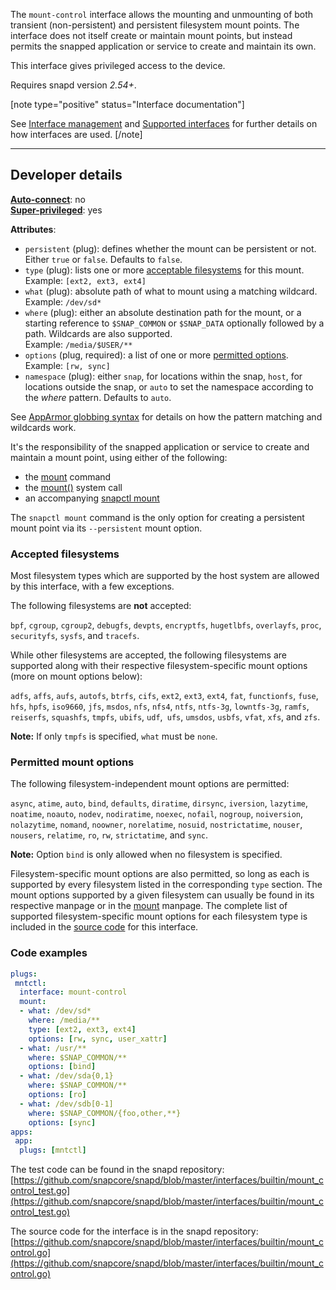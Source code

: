 The `mount-control` interface allows the mounting and unmounting of both transient (non-persistent) and persistent filesystem mount points. The interface does not itself create or maintain mount points, but instead permits the snapped application or service to create and maintain its own.

This interface gives privileged access to the device.

Requires snapd version *2.54+*.

[note type="positive" status="Interface documentation"]

See [Interface management](/t/interface-management/6154) and [Supported interfaces](/t/supported-interfaces/7744) for further details on how interfaces are used.
[/note]

---

<h2 id=`heading--dev-details`>Developer details </h2>

**[Auto-connect](/t/interface-management/6154#heading--auto-connections)**: no</br>
**[Super-privileged](/t/super-privileged-interfaces/34740)**: yes</br>

**Attributes**:
* `persistent` (plug): defines whether the mount can be persistent or not.</br>
 Either `true` or `false`. Defaults to `false`.
* `type` (plug): lists one or more [acceptable filesystems](#heading--filesystems) for this mount.</br>
   Example: `[ext2, ext3, ext4]`
* `what` (plug): absolute path of what to mount using a matching wildcard.</br>
  Example: `/dev/sd*`
* `where` (plug): either an absolute destination path for the mount, or a starting reference to  `$SNAP_COMMON` or `$SNAP_DATA` optionally followed by a path. Wildcards are also supported.</br>
  Example: `/media/$USER/**`
* `options` (plug, required): a list of one or more [permitted options](#heading--options).</br>
  Example: `[rw, sync]`</br>
* `namespace` (plug): either `snap`, for locations within the snap, `host`, for locations outside the snap,  or `auto` to set the namespace according to the _where_ pattern. Defaults to `auto`.

See [AppArmor globbing syntax](https://gitlab.com/apparmor/apparmor/-/wikis/AppArmor_Core_Policy_Reference#apparmor-globbing-syntax) for details on how the pattern matching and wildcards work.

It's the responsibility of the snapped application or service to create and maintain a mount point, using either of the following:
- the [mount](https://man7.org/linux/man-pages/man8/mount.8.html) command
- the [mount()](https://man7.org/linux/man-pages/man2/mount.2.html) system call
- an accompanying [snapctl mount](/t/using-the-snapctl-tool/15002#heading--mount)

The `snapctl mount` command is the only option for creating a persistent mount point via its `--persistent` mount option.

<h3 id='heading--filesystems'>Accepted filesystems</h3>

Most filesystem types which are supported by the host system are allowed by this interface, with a few exceptions.

The following filesystems are **not** accepted:

`bpf`, `cgroup`, `cgroup2`, `debugfs`, `devpts`, `encryptfs`, `hugetlbfs`, `overlayfs`, `proc`, `securityfs`, `sysfs`, and `tracefs`.

While other filesystems are accepted, the following filesystems are supported along with their respective filesystem-specific mount options (more on mount options below):

`adfs`, `affs`, `aufs`, `autofs`, `btrfs`, `cifs`, `ext2`, `ext3`, `ext4`, `fat`, `functionfs`, `fuse`, `hfs`, `hpfs`, `iso9660`, `jfs`, `msdos`, `nfs`, `nfs4`, `ntfs`, `ntfs-3g`, `lowntfs-3g`, `ramfs`, `reiserfs`, `squashfs`, `tmpfs`, `ubifs`, `udf`,` ufs`, `umsdos`, `usbfs`, `vfat`, `xfs`, and `zfs`.

**Note:** If only `tmpfs` is specified, `what` must be `none`.

<h3 id='heading--options'>Permitted mount options</h3>

The following filesystem-independent mount options are permitted:

`async`, `atime`, `auto`, `bind`, `defaults`, `diratime`, `dirsync`, `iversion`, `lazytime`, `noatime`, `noauto`, `nodev`,  `nodiratime`, `noexec`, `nofail`, `nogroup`, `noiversion`, `nolazytime`, `nomand`, `noowner`, `norelatime`, `nosuid`, `nostrictatime`, `nouser`, `nousers`, `relatime`, `ro`, `rw`, `strictatime`, and `sync`.

**Note:** Option `bind` is only allowed when no filesystem is specified.

Filesystem-specific mount options are also permitted, so long as each is supported by every filesystem listed in the corresponding `type` section.  The mount options supported by a given filesystem can usually be found in its respective manpage or in the [mount](https://man7.org/linux/man-pages/man8/mount.8.html) manpage.  The complete list of supported filesystem-specific mount options for each filesystem type is included in the [source code](https://github.com/snapcore/snapd/blob/master/interfaces/builtin/mount_control.go) for this interface.

### Code examples

```yaml
plugs:
 mntctl:
  interface: mount-control
  mount:
  - what: /dev/sd*
    where: /media/**
    type: [ext2, ext3, ext4]
    options: [rw, sync, user_xattr]
  - what: /usr/**
    where: $SNAP_COMMON/**
    options: [bind]
  - what: /dev/sda{0,1}
    where: $SNAP_COMMON/**
    options: [ro]
  - what: /dev/sdb[0-1]
    where: $SNAP_COMMON/{foo,other,**}
    options: [sync]
apps:
 app:
  plugs: [mntctl]
```

The test code can be found in the snapd repository: [https://github.com/snapcore/snapd/blob/master/interfaces/builtin/mount_control_test.go](https://github.com/snapcore/snapd/blob/master/interfaces/builtin/mount_control_test.go)

The source code for the interface is in the snapd repository: [https://github.com/snapcore/snapd/blob/master/interfaces/builtin/mount_control.go](https://github.com/snapcore/snapd/blob/master/interfaces/builtin/mount_control.go)